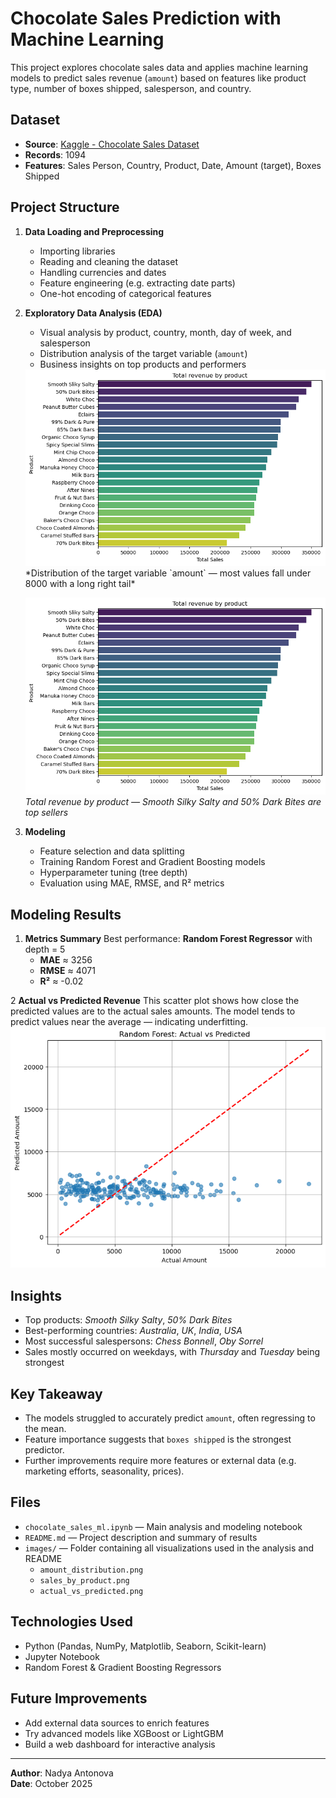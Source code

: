 # Chocolate Sales Prediction with Machine Learning

This project explores chocolate sales data and applies machine learning models to predict sales revenue (`amount`) based on features like product type, number of boxes shipped, salesperson, and country.

## Dataset

- **Source**: [Kaggle - Chocolate Sales Dataset](https://www.kaggle.com/datasets/atharvasoundankar/chocolate-sales)
- **Records**: 1094
- **Features**: Sales Person, Country, Product, Date, Amount (target), Boxes Shipped

## Project Structure

1. **Data Loading and Preprocessing**
   - Importing libraries
   - Reading and cleaning the dataset
   - Handling currencies and dates
   - Feature engineering (e.g. extracting date parts)
   - One-hot encoding of categorical features

2. **Exploratory Data Analysis (EDA)**
   - Visual analysis by product, country, month, day of week, and salesperson
   - Distribution analysis of the target variable (`amount`)
   - Business insights on top products and performers
   
   <img src="images/sales_by_product.png" alt="Sales by Product" width="600"/>
   *Distribution of the target variable `amount` — most values fall under 8000 with a long right tail*


   ![Sales by Product](images/sales_by_product.png)  
   *Total revenue by product — Smooth Silky Salty and 50% Dark Bites are top sellers*


3. **Modeling**
   - Feature selection and data splitting
   - Training Random Forest and Gradient Boosting models
   - Hyperparameter tuning (tree depth)
   - Evaluation using MAE, RMSE, and R² metrics

## Modeling Results

1. **Metrics Summary**
Best performance: **Random Forest Regressor** with depth = 5  
   - **MAE** ≈ 3256  
   - **RMSE** ≈ 4071  
   - **R²** ≈ -0.02

2 **Actual vs Predicted Revenue**
This scatter plot shows how close the predicted values are to the actual sales amounts.
The model tends to predict values near the average — indicating underfitting.
![Actual vs Predicted](images/actual_vs_predicted.png)

## Insights

   - Top products: *Smooth Silky Salty*, *50% Dark Bites*
   - Best-performing countries: *Australia*, *UK*, *India*, *USA*
   - Most successful salespersons: *Chess Bonnell*, *Oby Sorrel*
   - Sales mostly occurred on weekdays, with *Thursday* and *Tuesday* being strongest

## Key Takeaway

- The models struggled to accurately predict `amount`, often regressing to the mean.
- Feature importance suggests that `boxes shipped` is the strongest predictor.
- Further improvements require more features or external data (e.g. marketing efforts, seasonality, prices).

## Files

- `chocolate_sales_ml.ipynb` — Main analysis and modeling notebook  
- `README.md` — Project description and summary of results  
- `images/` — Folder containing all visualizations used in the analysis and README  
   - `amount_distribution.png`  
   - `sales_by_product.png`  
   - `actual_vs_predicted.png`

## Technologies Used

- Python (Pandas, NumPy, Matplotlib, Seaborn, Scikit-learn)
- Jupyter Notebook
- Random Forest & Gradient Boosting Regressors

## Future Improvements

- Add external data sources to enrich features
- Try advanced models like XGBoost or LightGBM
- Build a web dashboard for interactive analysis

---

**Author**: Nadya Antonova  
**Date**: October 2025
